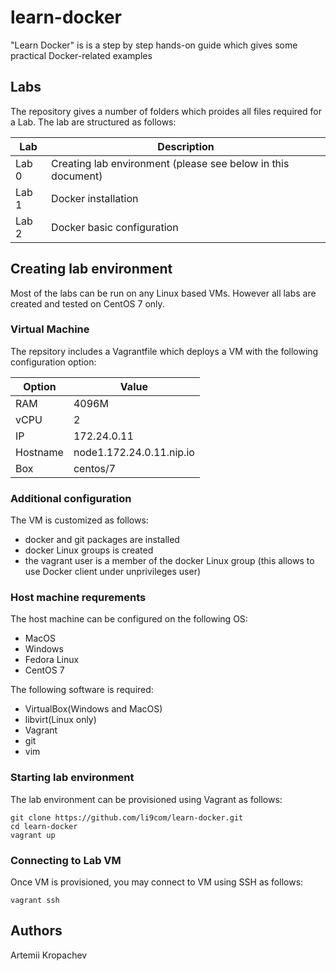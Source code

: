 # learn-docker
"Learn Docker" is is a step by step hands-on guide which gives some practical Docker-related examples


## Labs
The repository gives a number of folders which proides all files required for a Lab.
The lab are structured as follows:

Lab    | Description
------ | -----------
Lab 0  | Creating lab environment (please see below in this document)
Lab 1  | Docker installation
Lab 2  | Docker basic configuration 


## Creating lab environment
Most of the labs can be run on any Linux based VMs. However all labs are created and tested on CentOS 7 only.

### Virtual Machine
The repsitory includes a Vagrantfile which deploys a VM with the following configuration option:

Option   | Value
-------- | -----
RAM      | 4096M
vCPU     | 2
IP       | 172.24.0.11
Hostname | node1.172.24.0.11.nip.io
Box      | centos/7

### Additional configuration

The VM is customized as follows:
- docker and git packages are installed
- docker Linux groups is created
- the vagrant user is a member of the docker Linux group (this allows to use Docker client under unprivileges user)


### Host machine requrements

The host machine can be configured on the following OS:
- MacOS
- Windows
- Fedora Linux
- CentOS 7

The following software is required:
- VirtualBox(Windows and MacOS)
- libvirt(Linux only)
- Vagrant
- git
- vim


### Starting lab environment
The lab environment can be provisioned using Vagrant as follows:

```
git clone https://github.com/li9com/learn-docker.git
cd learn-docker
vagrant up
```

### Connecting to Lab VM

Once VM is provisioned, you may connect to VM using SSH as follows:

```
vagrant ssh
```


## Authors
Artemii Kropachev


